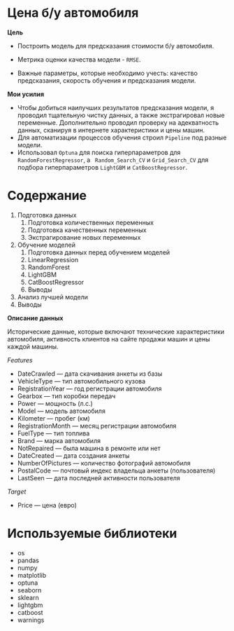 # Цена б/у автомобиля

**Цель**

* Построить модель для предсказания стоимости б/у автомобиля.

* Метрика оценки качества модели - `RMSE`.

* Важные параметры, которые необходимо учесть: качество предсказания, скорость обучения и предсказания модели.

**Мои усилия**
* Чтобы добиться наилучших результатов предсказания модели, я проводил тщательную чистку данных, а также экстрагировал новые переменные. Дополнительно проводил проверку на адекватность данных, сканируя в интернете характеристики и цены машин.
* Для автоматизации процессов обучения строил `Pipeline` под разные модели. 
* Использовал `Optuna` для поиска гиперпараметров для `RandomForestRegressor`, а ` Random_Search_CV` и `Grid_Search_CV` для подбора гиперпараметров `LightGBM` и `CatBoostRegressor`.


# Содержание
1. Подготовка данных
    1. Подготовка количественных переменных
    2. Подготовка качественных переменных
    3. Экстрагирование новых переменных
2. Обучение моделей
    1. Подготовка данных перед обучением моделей
    2. LinearRegression
    3. RandomForest
    4. LightGBM
    5. CatBoostRegressor
    6. Выводы
3. Анализ лучшей модели
4. Выводы


**Описание данных**

Исторические данные, которые включают технические характеристики автомобиля, активность клиентов на сайте продажи машин и цены каждой машины.

*Features*
* DateCrawled — дата скачивания анкеты из базы
* VehicleType — тип автомобильного кузова
* RegistrationYear — год регистрации автомобиля
* Gearbox — тип коробки передач
* Power — мощность (л.с.)
* Model — модель автомобиля
* Kilometer — пробег (км)
* RegistrationMonth — месяц регистрации автомобиля
* FuelType — тип топлива
* Brand — марка автомобиля
* NotRepaired — была машина в ремонте или нет
* DateCreated — дата создания анкеты
* NumberOfPictures — количество фотографий автомобиля
* PostalCode — почтовый индекс владельца анкеты (пользователя)
* LastSeen — дата последней активности пользователя

*Target*

* Price — цена (евро)


# Используемые библиотеки
* os
* pandas
* numpy
* matplotlib 
* optuna
* seaborn
* sklearn
* lightgbm
* catboost
* warnings 
